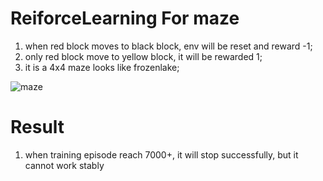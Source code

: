# ReiforceLearning For maze
1. when red block moves to black block, env will be reset and reward -1;
2. only red block move to yellow block, it will be rewarded 1;
3. it is a 4x4 maze looks like frozenlake;
   
![maze](https://github.com/YangQinzhu/ReinforcementLearning/figure/maze.png)

# Result
1. when training episode reach 7000+, it will stop successfully, but it cannot work stably
